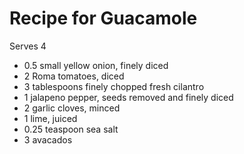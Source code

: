 # Recipe for Guacamole
Serves 4

- 0.5 small yellow onion, finely diced
- 2 Roma tomatoes, diced
- 3 tablespoons finely chopped fresh cilantro
- 1 jalapeno pepper, seeds removed and finely diced
- 2 garlic cloves, minced
- 1 lime, juiced
- 0.25 teaspoon sea salt
- 3 avacados
